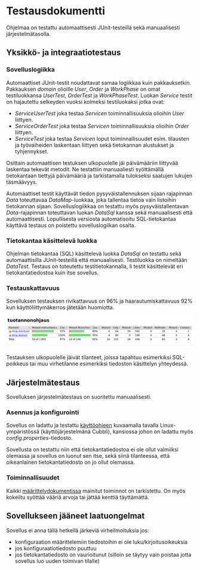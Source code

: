 # Testausdokumentti

Ohjelmaa on testattu automaattisesti JUnit-testeillä sekä manuaalisesti järjestelmätasolla.

## Yksikkö- ja integraatiotestaus

### Sovelluslogiikka

Automaattiset JUnit-testit noudattavat samaa logiikkaa kuin pakkauksetkin. Pakkauksen *domain* olioille *User*, *Order* ja *WorkPhase* on omat testiluokkansa *UserTest*, *OrderTest* ja *WorkPhaseTest*.
Luokan *Service* testit on hajautettu selkeyden vuoksi kolmeksi testiluokaksi jotka ovat:
- *ServiceUserTest* joka testaa *Servicen* toiminnallisuuksia olioihin *User* liittyen.
- *ServiceOrderTest* joka testaa *Servicen* toiminnallisuuksia olioihin *Order* liittyen.
- *ServiceTest* joka testaa *Servicen* loput toiminnallisuudet esim. tilausten ja työvaiheiden laskentaan liittyen sekä tietokannan alustukset ja tyhjennykset.

Osittain automaattisen testuksen ulkopuolelle jäi päivämääriin liittyvää laskentaa tekevät metodit. Ne testattiin manuaaliesti syöttämällä tietokantaan tiettyjä päivämääriä ja tarkistamalla tulokseksi saatujen lukujen täsmäävyys.

Automaattiset testit käyttävät tiedon pysyväistallennuksen sijaan rajapinnan *Data* toteuttavaa *DataMap*-luokkaa, joka tallentaa tietoa vain listoihin tietokannan sijaan.
Sovelluslogiikkaa on testattu myös pysyväistallentavan *Data*-rajapinnan toteuttavan luokan *DataSql* kanssa sekä manuaalisesti että automaattisesti. Lopullisesta versiosta automatisoitu SQL-tietokantaa käyttävä testaus on poistettu sovelluslogiikan osalta.


### Tietokantaa käsittelevä luokka

Ohjelman tietokantaa (SQL) käsittelevä luokka *DataSql* on testattu sekä automaattisilla JUnit-testeillä että manuaalisesti. Testiluokka on nimeltään *DataTest*.
Testaus on toteutettu testitietokannalla, li testit käsittelevät eri tietokantatiedostoa kuin itse sovellus.

### Testauskattavuus

Sovelluksen testauksen rivikattavuus on 96% ja haarautumiskattavuus 92% kun käyttöliittymäkerros jätetään huomiotta. 

<img src="kuvat/jacocoreport.png" width=800>

Testauksen ulkopuolelle jäivät tilanteet, joissa tapahtuu esimerkiksi SQL-poikkeus tai muu virhetilanne esimerkiksi tiedoston käsittelyn yhteydessä.

## Järjestelmätestaus

Sovelluksen järjestelmätestaus on suoritettu manuaalisesti.

### Asennus ja konfigurointi

Sovellus on ladattu ja testattu [käyttöohjeen](https://github.com/Skorp7/ot-harjoitustyo/blob/master/dokumentointi/kayttoohje.md) kuvaamalla tavalla 
Linux-ympäristössä (käyttöjärjestelmänä Cubbli), kansiossa johon on ladattu myös *config.properties*-tiedosto.

Sovellusta on testattu niin että tietokantatiedostoa ei ole ollut valmiiksi olemassa ja sovellus on luonut sen itse, sekä siinä tilanteessa, että oikeanlainen tietokantatiedosto on jo ollut olemassa.


### Toiminnallisuudet

Kaikki [määrittelydokumentissa](https://github.com/Skorp7/ot-harjoitustyo/blob/master/dokumentointi/maarittelydokumentti.md) mainitut toiminnot on tarkistettu. On myös kokeiltu syöttää vääriä arvoja tai jättää kenttiä täyttämättä.

## Sovellukseen jääneet laatuongelmat

Sovellus ei anna tällä hetkellä järkeviä virheilmoituksia jos:
- konfiguraation määrittelemiin tiedostoihin ei ole luku/kirjoitusoikeuksia
- jos konfiguraatiotiedosto puuttuu
- jos tietokantatiedosto on vaurioitunut (silloin se täytyy vain poistaa jotta sovellus luo uuden toimivan tilalle)
